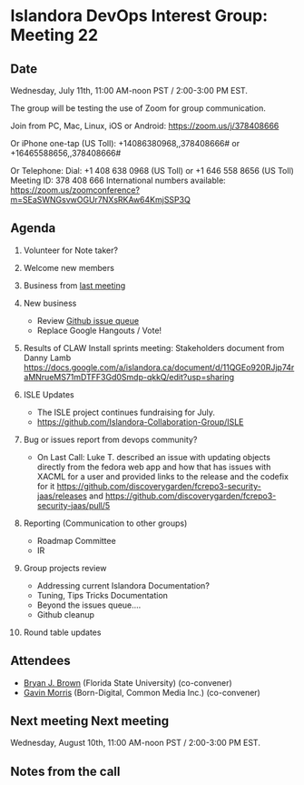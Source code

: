 # Islandora DevOps Interest Group: Meeting 22

## Date
Wednesday, July  11th, 11:00 AM-noon PST / 2:00-3:00 PM EST.

The group will be testing the use of Zoom for group communication.

Join from PC, Mac, Linux, iOS or Android: https://zoom.us/j/378408666

Or iPhone one-tap (US Toll):  +14086380968,,378408666# or +16465588656,,378408666#

Or Telephone:
    Dial: +1 408 638 0968 (US Toll) or +1 646 558 8656 (US Toll)
    Meeting ID: 378 408 666
    International numbers available: https://zoom.us/zoomconference?m=SEaSWNGsvwOGUr7NXsRKAw64KmjSSP3Q

## Agenda
1. Volunteer for Note taker?

2. Welcome new members

3. Business from [last meeting](https://github.com/islandora-interest-groups/Islandora-DevOps-Interest-Group/blob/master/meetings/21.md)

4. New business   
   * Review [Github issue queue](https://github.com/islandora-interest-groups/Islandora-DevOps-Interest-Group/issues)
   * Replace Google Hangouts / Vote!

5. Results of CLAW Install sprints meeting: Stakeholders document from Danny Lamb
 https://docs.google.com/a/islandora.ca/document/d/11QGEo920RJjp74raMNrueMS71mDTFF3Gd0Smdp-qkkQ/edit?usp=sharing

6. ISLE Updates   
   * The ISLE project continues fundraising for July.
   * https://github.com/Islandora-Collaboration-Group/ISLE

7. Bug or issues report from devops community?   
   * On Last Call: Luke T. described an issue with updating objects directly from the fedora web app and how that has issues with XACML for a user and provided links to the release and the codefix for it
  https://github.com/discoverygarden/fcrepo3-security-jaas/releases and https://github.com/discoverygarden/fcrepo3-security-jaas/pull/5

8. Reporting (Communication to other groups)  
   * Roadmap Committee
   * IR

9. Group projects review  
   * Addressing current Islandora Documentation?
   * Tuning, Tips Tricks Documentation
   * Beyond the issues queue....
   * Github cleanup

10. Round table updates

## Attendees
* [Bryan J. Brown](https://github.com/bryjbrown) (Florida State University) (co-convener)
* [Gavin Morris](https://github.com/g7morris) (Born-Digital, Common Media Inc.) (co-convener)


## Next meeting Next meeting
Wednesday, August 10th, 11:00 AM-noon PST / 2:00-3:00 PM EST.



## Notes from the call
